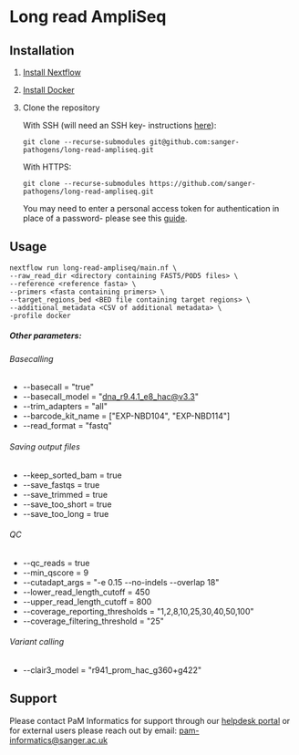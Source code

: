 # Long read AmpliSeq

## Installation
1. [Install Nextflow](https://www.nextflow.io/docs/latest/install.html)
2. [Install Docker](https://docs.docker.com/engine/install/)
3. Clone the repository

    With SSH (will need an SSH key- instructions [here](https://docs.github.com/en/authentication/connecting-to-github-with-ssh/adding-a-new-ssh-key-to-your-github-account)):
    ```
    git clone --recurse-submodules git@github.com:sanger-pathogens/long-read-ampliseq.git
    ```

    With HTTPS:
    ```
    git clone --recurse-submodules https://github.com/sanger-pathogens/long-read-ampliseq.git
    ```
    You may need to enter a personal access token for authentication in place of a password- please see this [guide](https://docs.github.com/en/authentication/keeping-your-account-and-data-secure/managing-your-personal-access-tokens). 

## Usage
```
nextflow run long-read-ampliseq/main.nf \
--raw_read_dir <directory containing FAST5/POD5 files> \
--reference <reference fasta> \
--primers <fasta containing primers> \
--target_regions_bed <BED file containing target regions> \
--additional_metadata <CSV of additional metadata> \
-profile docker
```

##### Other parameters:

###### Basecalling
- --basecall = "true"
- --basecall_model = "dna_r9.4.1_e8_hac@v3.3"
- --trim_adapters = "all"
- --barcode_kit_name = ["EXP-NBD104", "EXP-NBD114"]
- --read_format = "fastq"

###### Saving output files
- --keep_sorted_bam = true
- --save_fastqs = true
- --save_trimmed = true
- --save_too_short = true
- --save_too_long = true

###### QC
- --qc_reads = true
- --min_qscore = 9
- --cutadapt_args = "-e 0.15 --no-indels --overlap 18"
- --lower_read_length_cutoff = 450
- --upper_read_length_cutoff = 800
- --coverage_reporting_thresholds = "1,2,8,10,25,30,40,50,100"
- --coverage_filtering_threshold = "25"

###### Variant calling
- --clair3_model = "r941_prom_hac_g360+g422"

## Support
Please contact PaM Informatics for support through our [helpdesk portal](https://jira.sanger.ac.uk/servicedesk/customer/portal/16) or for external users please reach out by email: pam-informatics@sanger.ac.uk
